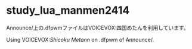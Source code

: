 # study_lua_manmen2414
Announce/上の.dfpwmファイルはVOICEVOX:四国めたんを利用しています。

Using VOICEVOX:_Shicoku Metann_ on .dfpwm of Announce/. 